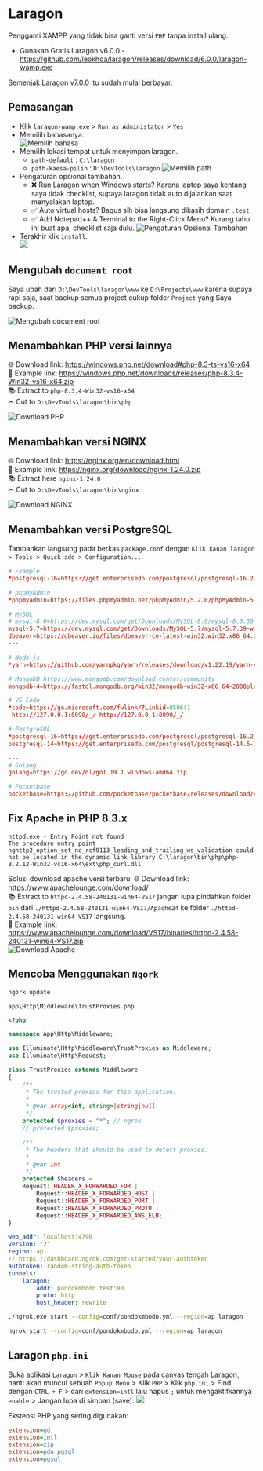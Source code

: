 # Laragon

Pengganti XAMPP yang tidak bisa ganti versi `PHP` tanpa install ulang.

- Gunakan Gratis Laragon v6.0.0 - https://github.com/leokhoa/laragon/releases/download/6.0.0/laragon-wamp.exe

Semenjak Laragon v7.0.0 itu sudah mulai berbayar.
## Pemasangan

- Klik `laragon-wamp.exe` > `Run as Administator` > `Yes`
- Memilih bahasanya.  
  ![Memilih bahasa](attachments/install-01.png)
- Memilih lokasi tempat untuk menyimpan laragon.  
  - `path-default` : `C:\laragon`
  - `path-kaesa-pilih` : `D:\DevTools\laragon`
  ![Memilih path](attachments/install-02.png)
- Pengaturan opsional tambahan.  
  - ❌ Run Laragon when Windows starts? Karena laptop saya kentang saya tidak checklist, supaya laragon tidak auto dijalankan saat menyalakan laptop.
  - ✅ Auto virtual hosts? Bagus sih bisa langsung dikasih domain `.test`
  - ✅ Add Notepad++ & Terminal to the Right-Click Menu? Kurang tahu ini buat apa, checklist saja dulu.
  ![Pengaturan Opsional Tambahan](attachments/install-03.png)
- Terakhir klik `install`.  
  ![](attachments/install-04.png)

## Mengubah `document root`

Saya ubah dari `D:\DevTools\laragon\www` ke `D:\Projects\www` karena supaya rapi saja, saat backup semua project cukup folder `Project` yang Saya backup.

![Mengubah document root](attachments/mengubah-document-root-laragon.gif)

## Menambahkan PHP versi lainnya

🌐 Download link: https://windows.php.net/download#php-8.3-ts-vs16-x64  
🔽 Example link: https://windows.php.net/downloads/releases/php-8.3.4-Win32-vs16-x64.zip  
📚 Extract to `php-8.3.4-Win32-vs16-x64`  
✂ Cut to `D:\DevTools\laragon\bin\php`  

![Download PHP](attachments/download-php.png)



## Menambahkan versi NGINX

🌐 Download link: https://nginx.org/en/download.html  
🔽 Example link: https://nginx.org/download/nginx-1.24.0.zip  
📚 Extract here `nginx-1.24.0`  
✂ Cut to `D:\DevTools\laragon\bin\nginx`  

![Download NGINX](attachments/download-nginx.png)


## Menambahkan versi PostgreSQL

Tambahkan langsung pada berkas `package.conf` dengan `Klik kanan laragon > Tools > Quick add > Configuration...`.

```conf
# Example
*postgresql-16=https://get.enterprisedb.com/postgresql/postgresql-16.2-1-windows-x64-binaries.zip
```

```conf title="D:\DevTools\laragon\usr\packages.conf"
# phpMyAdmin
*phpmyadmin=https://files.phpmyadmin.net/phpMyAdmin/5.2.0/phpMyAdmin-5.2.0-english.zip

# MySQL
# mysql-8.0=https://dev.mysql.com/get/Downloads/MySQL-8.0/mysql-8.0.30-winx64.zip
mysql-5.7=https://dev.mysql.com/get/Downloads/MySQL-5.7/mysql-5.7.39-winx64.zip
dbeaver=https://dbeaver.io/files/dbeaver-ce-latest-win32.win32.x86_64.zip
---

# Node.js
*yarn=https://github.com/yarnpkg/yarn/releases/download/v1.22.19/yarn-v1.22.19.tar.gz

# MongoDB https://www.mongodb.com/download-center/community
mongodb-4=https://fastdl.mongodb.org/win32/mongodb-win32-x86_64-2008plus-ssl-4.0.3.zip

# VS Code
*code=https://go.microsoft.com/fwlink/?Linkid=850641
 http://127.0.0.1:8090/_/ http://127.0.0.1:8090/_/

# PostgreSQL
*postgresql-16=https://get.enterprisedb.com/postgresql/postgresql-16.2-1-windows-x64-binaries.zip
postgresql-14=https://get.enterprisedb.com/postgresql/postgresql-14.5-1-windows-x64-binaries.zip

---
# Golang
golang=https://go.dev/dl/go1.19.1.windows-amd64.zip

# Pocketbase
pocketbase=https://github.com/pocketbase/pocketbase/releases/download/v0.7.3/pocketbase_0.7.3_windows_amd64.zip
```


## Fix Apache in PHP 8.3.x

```
httpd.exe - Entry Point not found  
The procedure entry point nghttp2_option_set_no_rcf9113_leading_and_trailing_ws_validation could not be located in the dynamic link library C:\laragon\bin\php\php-8.2.12-Win32-vc16-x64\ext\php_curl.dll
```

Solusi download apache versi terbaru:
🌐 Download link: https://www.apachelounge.com/download/  
📚 Extract to `httpd-2.4.58-240131-win64-VS17` jangan lupa pindahkan folder `bin` dari `./httpd-2.4.58-240131-win64-VS17/Apache24` ke folder `./httpd-2.4.58-240131-win64-VS17` langsung.  
🔽 Example link: https://www.apachelounge.com/download/VS17/binaries/httpd-2.4.58-240131-win64-VS17.zip  
 ![Download Apache](attachments/download-apache.png)


## Mencoba Menggunakan `Ngork`

```bash
ngork update
```

`app\Http\Middleware\TrustProxies.php`

```php title="app\Http\Middleware\TrustProxies.php"
<?php

namespace App\Http\Middleware;

use Illuminate\Http\Middleware\TrustProxies as Middleware;
use Illuminate\Http\Request;

class TrustProxies extends Middleware
{
    /**
     * The trusted proxies for this application.
     *
     * @var array<int, string>|string|null
     */
    protected $proxies = "*"; // ngrok
    // protected $proxies;

    /**
     * The headers that should be used to detect proxies.
     *
     * @var int
     */
    protected $headers =
    Request::HEADER_X_FORWARDED_FOR |
        Request::HEADER_X_FORWARDED_HOST |
        Request::HEADER_X_FORWARDED_PORT |
        Request::HEADER_X_FORWARDED_PROTO |
        Request::HEADER_X_FORWARDED_AWS_ELB;
}

```

```yaml title="D:\DevTools\laragon\bin\ngrok\conf\pondokmbodo.yml"
web_addr: localhost:4790
version: "2"
region: ap
// https://dashboard.ngrok.com/get-started/your-authtoken
authtoken: random-string-auth-token 
tunnels:
    laragon:
        addr: pondokmbodo.test:80
        proto: http
        host_header: rewrite
```

```bash title="D:/DevTools/laragon/bin/ngrok"
./ngrok.exe start --config=conf/pondokmbodo.yml --region=ap laragon
```

```bash title="D:/DevTools/laragon/bin/ngrok"
ngrok start --config=conf/pondokmbodo.yml --region=ap laragon
```

## Laragon `php.ini`
Buka aplikasi `Laragon` > `Klik Kanan Mouse` pada canvas tengah Laragon, nanti akan muncul sebuah `Popup Menu` > Klik `PHP` > Klik `php.ini` > Find dengan `CTRL + F` > cari `extension=intl` lalu hapus `;` untuk mengaktifkannya `enable` > Jangan lupa di simpan (save).
![](attachments/php.ini-Laragon.gif)

Ekstensi PHP yang sering digunakan:
```ini
extension=gd
extension=intl
extension=zip
extension=pdo_pgsql
extension=pgsql
```